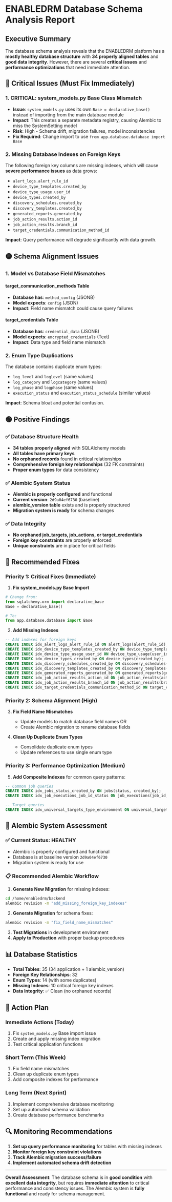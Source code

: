 # ENABLEDRM Database Schema Analysis Report

## Executive Summary

The database schema analysis reveals that the ENABLEDRM platform has a **mostly healthy database structure** with **34 properly aligned tables** and **good data integrity**. However, there are several **critical issues** and **performance optimizations** that need immediate attention.

## 🔴 Critical Issues (Must Fix Immediately)

### 1. **CRITICAL: system_models.py Base Class Mismatch**
- **Issue**: `system_models.py` uses its own `Base = declarative_base()` instead of importing from the main database module
- **Impact**: This creates a separate metadata registry, causing Alembic to miss the SystemSetting model
- **Risk**: High - Schema drift, migration failures, model inconsistencies
- **Fix Required**: Change import to use `from app.database.database import Base`

### 2. **Missing Database Indexes on Foreign Keys**
The following foreign key columns are missing indexes, which will cause **severe performance issues** as data grows:

- `alert_logs.alert_rule_id`
- `device_type_templates.created_by`
- `device_type_usage.user_id`
- `device_types.created_by`
- `discovery_schedules.created_by`
- `discovery_templates.created_by`
- `generated_reports.generated_by`
- `job_action_results.action_id`
- `job_action_results.branch_id`
- `target_credentials.communication_method_id`

**Impact**: Query performance will degrade significantly with data growth.

## 🟡 Schema Alignment Issues

### 1. **Model vs Database Field Mismatches**

#### target_communication_methods Table
- **Database has**: `method_config` (JSONB)
- **Model expects**: `config` (JSON)
- **Impact**: Field name mismatch could cause query failures

#### target_credentials Table  
- **Database has**: `credential_data` (JSONB)
- **Model expects**: `encrypted_credentials` (Text)
- **Impact**: Data type and field name mismatch

### 2. **Enum Type Duplications**
The database contains duplicate enum types:
- `log_level` and `loglevel` (same values)
- `log_category` and `logcategory` (same values)  
- `log_phase` and `logphase` (same values)
- `execution_status` and `execution_status_schedule` (similar values)

**Impact**: Schema bloat and potential confusion.

## 🟢 Positive Findings

### ✅ **Database Structure Health**
- **34 tables properly aligned** with SQLAlchemy models
- **All tables have primary keys**
- **No orphaned records** found in critical relationships
- **Comprehensive foreign key relationships** (32 FK constraints)
- **Proper enum types** for data consistency

### ✅ **Alembic System Status**
- **Alembic is properly configured** and functional
- **Current version**: `2d9a04ef6730` (baseline)
- **alembic_version table** exists and is properly structured
- **Migration system is ready** for schema changes

### ✅ **Data Integrity**
- **No orphaned job_targets, job_actions, or target_credentials**
- **Foreign key constraints** are properly enforced
- **Unique constraints** are in place for critical fields

## 🔧 Recommended Fixes

### Priority 1: Critical Fixes (Immediate)

1. **Fix system_models.py Base Import**
```python
# Change from:
from sqlalchemy.orm import declarative_base
Base = declarative_base()

# To:
from app.database.database import Base
```

2. **Add Missing Indexes**
```sql
-- Add indexes for foreign keys
CREATE INDEX idx_alert_logs_alert_rule_id ON alert_logs(alert_rule_id);
CREATE INDEX idx_device_type_templates_created_by ON device_type_templates(created_by);
CREATE INDEX idx_device_type_usage_user_id ON device_type_usage(user_id);
CREATE INDEX idx_device_types_created_by ON device_types(created_by);
CREATE INDEX idx_discovery_schedules_created_by ON discovery_schedules(created_by);
CREATE INDEX idx_discovery_templates_created_by ON discovery_templates(created_by);
CREATE INDEX idx_generated_reports_generated_by ON generated_reports(generated_by);
CREATE INDEX idx_job_action_results_action_id ON job_action_results(action_id);
CREATE INDEX idx_job_action_results_branch_id ON job_action_results(branch_id);
CREATE INDEX idx_target_credentials_communication_method_id ON target_credentials(communication_method_id);
```

### Priority 2: Schema Alignment (High)

3. **Fix Field Name Mismatches**
   - Update models to match database field names OR
   - Create Alembic migration to rename database fields

4. **Clean Up Duplicate Enum Types**
   - Consolidate duplicate enum types
   - Update references to use single enum type

### Priority 3: Performance Optimization (Medium)

5. **Add Composite Indexes** for common query patterns:
```sql
-- Common job queries
CREATE INDEX idx_jobs_status_created_by ON jobs(status, created_by);
CREATE INDEX idx_job_executions_job_id_status ON job_executions(job_id, status);

-- Target queries
CREATE INDEX idx_universal_targets_type_environment ON universal_targets(target_type, environment);
```

## 🚀 Alembic System Assessment

### ✅ **Current Status: HEALTHY**
- Alembic is properly configured and functional
- Database is at baseline version `2d9a04ef6730`
- Migration system is ready for use

### 📋 **Recommended Alembic Workflow**

1. **Generate New Migration** for missing indexes:
```bash
cd /home/enabledrm/backend
alembic revision -m "add_missing_foreign_key_indexes"
```

2. **Generate Migration** for schema fixes:
```bash
alembic revision -m "fix_field_name_mismatches"
```

3. **Test Migrations** in development environment
4. **Apply to Production** with proper backup procedures

## 📊 Database Statistics

- **Total Tables**: 35 (34 application + 1 alembic_version)
- **Foreign Key Relationships**: 32
- **Enum Types**: 14 (with some duplicates)
- **Missing Indexes**: 10 critical foreign key indexes
- **Data Integrity**: ✅ Clean (no orphaned records)

## 🎯 Action Plan

### Immediate Actions (Today)
1. Fix `system_models.py` Base import issue
2. Create and apply missing index migration
3. Test critical application functions

### Short Term (This Week)  
1. Fix field name mismatches
2. Clean up duplicate enum types
3. Add composite indexes for performance

### Long Term (Next Sprint)
1. Implement comprehensive database monitoring
2. Set up automated schema validation
3. Create database performance benchmarks

## 🔍 Monitoring Recommendations

1. **Set up query performance monitoring** for tables with missing indexes
2. **Monitor foreign key constraint violations**
3. **Track Alembic migration success/failure**
4. **Implement automated schema drift detection**

---

**Overall Assessment**: The database schema is in **good condition** with **excellent data integrity**, but requires **immediate attention** to critical performance and consistency issues. The Alembic system is **fully functional** and ready for schema management.